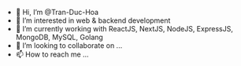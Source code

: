 - 👋 Hi, I’m @Tran-Duc-Hoa
- 👀 I’m interested in web & backend development
- 🌱 I’m currently working with ReactJS, NextJS, NodeJS, ExpressJS, MongoDB, MySQL, Golang
- 💞️ I’m looking to collaborate on ...
- 📫 How to reach me ...

<!---
Tran-Duc-Hoa/Tran-Duc-Hoa is a ✨ special ✨ repository because its `README.md` (this file) appears on your GitHub profile.
You can click the Preview link to take a look at your changes.
--->
